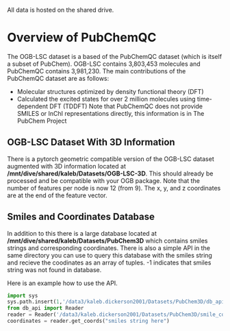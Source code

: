 All data is hosted on the shared drive.

# Overview of PubChemQC
The OGB-LSC dataset is a based of the PubChemQC dataset (which is itself a subset of PubChem). OGB-LSC contains 3,803,453 molecules and PubChemQC contains 3,981,230.
The main contributions of the PubChemQC dataset are as follows:
* Molecular structures optimized by density functional theory (DFT)
* Calculated the excited states for over 2 million molecules using time-dependent DFT (TDDFT)
Note that PubChemQC does not provide SMILES or InChI representations directly, this information is in The PubChem Project

## OGB-LSC Dataset With 3D Information

There is a pytorch geometric compatible version of the OGB-LSC dataset augmented with 3D information located at **/mnt/dive/shared/kaleb/Datasets/OGB-LSC-3D**. This should already be processed and be compatible with your OGB package. Note that the number of features per node is now 12 (from 9). The x, y, and z coordinates are at the end of the feature vector.

## Smiles and Coordinates Database

In addition to this there is a large database located at **/mnt/dive/shared/kaleb/Datasets/PubChem3D** which contains smiles strings and corresponding coordinates. There is also a simple API in the same directory you can use to query this database with the smiles string and recieve the coodinates as an array of tuples. -1 indicates that smiles string was not found in database.

Here is an example how to use the API. 
```py
import sys
sys.path.insert(1,'/data3/kaleb.dickerson2001/Datasets/PubChem3D/db_api.py')
from db_api import Reader
reader = Reader('/data3/kaleb.dickerson2001/Datasets/PubChem3D/smile_coord.db')
coordinates = reader.get_coords("smiles string here")
```

